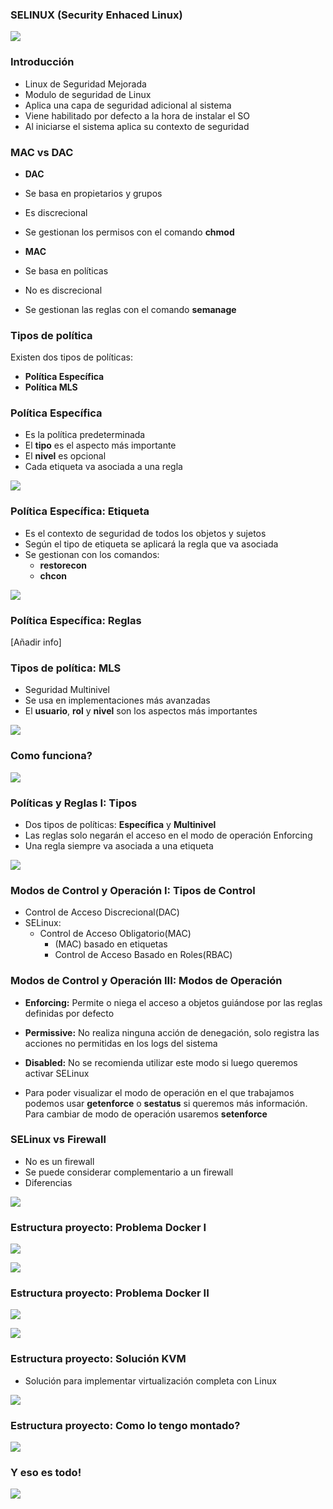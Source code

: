 ### SELINUX (Security Enhaced Linux)

![](../aux/presentacion/selinuxxx.jpg)

### Introducción

- Linux de Seguridad Mejorada
- Modulo de seguridad de Linux
- Aplica una capa de seguridad adicional al sistema
- Viene habilitado por defecto a la hora de instalar el SO
- Al iniciarse el sistema aplica su contexto de seguridad

### MAC vs DAC

- **DAC**
 - Se basa en propietarios y grupos
 - Es discrecional
 - Se gestionan los permisos con el comando **chmod**

- **MAC**
 - Se basa en políticas
 - No es discrecional
 - Se gestionan las reglas con el comando **semanage**

### Tipos de política

Existen dos tipos de políticas:
- **Política Específica**
- **Política MLS**

### Política Específica

- Es la política predeterminada
- El **tipo** es el aspecto más importante
- El **nivel** es opcional
- Cada etiqueta va asociada a una regla

![](../aux/presentacion/selinux_etiqueta.png)

### Política Específica: Etiqueta

- Es el contexto de seguridad de todos los objetos y sujetos
- Según el tipo de etiqueta se aplicará la regla que va asociada
- Se gestionan con los comandos:
  - **restorecon**
  - **chcon**


![](../aux/presentacion/etiqueta.png)

### Política Específica: Reglas

[Añadir info]

### Tipos de política: MLS

- Seguridad Multinivel
- Se usa en implementaciones más avanzadas
- El **usuario**, **rol** y **nivel** son los aspectos más importantes

![](../aux/presentacion/mls.jpg)



### Como funciona?

![](../aux/presentacion/esquema_selinuxx.png)


### Políticas y Reglas I: Tipos

- Dos tipos de políticas: **Específica** y **Multinivel**
- Las reglas solo negarán el acceso en el modo de operación Enforcing  
- Una regla siempre va asociada a una etiqueta

![](../aux/presentacion/politica.png)


### Modos de Control y Operación I: Tipos de Control

- Control de Acceso Discrecional(DAC)
- SELinux:
  - Control de Acceso Obligatorio(MAC)
    - (MAC) basado en etiquetas
    - Control de Acceso Basado en Roles(RBAC)



### Modos de Control y Operación III: Modos de Operación

- **Enforcing:** Permite o niega el acceso a objetos guiándose por las reglas definidas por defecto
- **Permissive:** No realiza ninguna acción de denegación, solo registra las acciones no permitidas en los logs del sistema
- **Disabled:** No se recomienda utilizar este modo si luego queremos activar SELinux

- Para poder visualizar el modo de operación en el que trabajamos podemos usar **getenforce** o **sestatus** si queremos más información. Para cambiar de modo de operación usaremos **setenforce**

### SELinux vs Firewall

- No es un firewall
- Se puede considerar complementario a un firewall
- Diferencias

![](../aux/presentacion/firewall.png)


### Estructura proyecto: Problema Docker I

![](../aux/presentacion/eenforcing_disabled.png)

![](../aux/presentacion/eerrores.png)

### Estructura proyecto: Problema Docker II

![](../aux/presentacion/docker_service.png)

![](../aux/presentacion/docker_info.png)

### Estructura proyecto: Solución KVM

- Solución para implementar virtualización completa con Linux

![](../aux/presentacion/KVM-logo.jpg)

### Estructura proyecto: Como lo tengo montado?

![](../aux/presentacion/esquema.png)

### Y eso es todo!

![](../aux/presentacion/preguntas.jpg)
